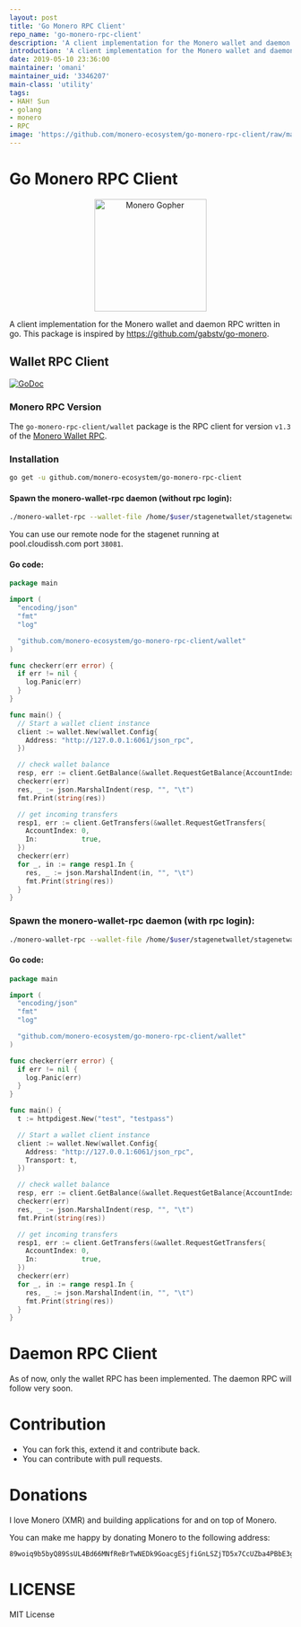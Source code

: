 ```yaml
---
layout: post
title: 'Go Monero RPC Client'
repo_name: 'go-monero-rpc-client'
description: 'A client implementation for the Monero wallet and daemon RPC written in go.'
introduction: 'A client implementation for the Monero wallet and daemon RPC written in go.'
date: 2019-05-10 23:36:00
maintainer: 'omani'
maintainer_uid: '3346207'
main-class: 'utility'
tags:
- HAH! Sun
- golang
- monero
- RPC
image: 'https://github.com/monero-ecosystem/go-monero-rpc-client/raw/master/media/img/monero_gopher.png'
---
```


Go Monero RPC Client
====================

<p align="center">
<img src="https://github.com/monero-ecosystem/go-monero-rpc-client/raw/master/media/img/monero_gopher.png" alt="Monero Gopher" width="200" />
</p>

A client implementation for the Monero wallet and daemon RPC written in go.
This package is inspired by https://github.com/gabstv/go-monero.

## Wallet RPC Client

[![GoDoc](https://godoc.org/github.com/monero-ecosystem/go-monero-rpc-client/wallet?status.svg)](https://godoc.org/github.com/monero-ecosystem/go-monero-rpc-client/wallet)

### Monero RPC Version
The ```go-monero-rpc-client/wallet``` package is the RPC client for version `v1.3` of the [Monero Wallet RPC](https://www.getmonero.org/resources/developer-guides/wallet-rpc.html).

### Installation

```sh
go get -u github.com/monero-ecosystem/go-monero-rpc-client
```

#### Spawn the monero-wallet-rpc daemon (without rpc login):

```sh
./monero-wallet-rpc --wallet-file /home/$user/stagenetwallet/stagenetwallet --daemon-address pool.cloudissh.com:38081 --stagenet --rpc-bind-port 6061 --password 'mystagenetwalletpassword' --disable-rpc-login
```
You can use our remote node for the stagenet running at pool.cloudissh.com port `38081`.

#### Go code:

```Go
package main

import (
  "encoding/json"
  "fmt"
  "log"

  "github.com/monero-ecosystem/go-monero-rpc-client/wallet"
)

func checkerr(err error) {
  if err != nil {
    log.Panic(err)
  }
}

func main() {
  // Start a wallet client instance
  client := wallet.New(wallet.Config{
    Address: "http://127.0.0.1:6061/json_rpc",
  })

  // check wallet balance
  resp, err := client.GetBalance(&wallet.RequestGetBalance{AccountIndex: 0})
  checkerr(err)
  res, _ := json.MarshalIndent(resp, "", "\t")
  fmt.Print(string(res))

  // get incoming transfers
  resp1, err := client.GetTransfers(&wallet.RequestGetTransfers{
    AccountIndex: 0,
    In:           true,
  })
  checkerr(err)
  for _, in := range resp1.In {
    res, _ := json.MarshalIndent(in, "", "\t")
    fmt.Print(string(res))
  }
}
```

### Spawn the monero-wallet-rpc daemon (with rpc login):

```sh
./monero-wallet-rpc --wallet-file /home/$user/stagenetwallet/stagenetwallet --daemon-address pool.cloudissh.com:38081 --stagenet --rpc-bind-port 6061 --password 'mystagenetwalletpassword' --rpc-login test:testpass
```

#### Go code:

```Go
package main

import (
  "encoding/json"
  "fmt"
  "log"

  "github.com/monero-ecosystem/go-monero-rpc-client/wallet"
)

func checkerr(err error) {
  if err != nil {
    log.Panic(err)
  }
}

func main() {
  t := httpdigest.New("test", "testpass")

  // Start a wallet client instance
  client := wallet.New(wallet.Config{
    Address: "http://127.0.0.1:6061/json_rpc",
    Transport: t,
  })

  // check wallet balance
  resp, err := client.GetBalance(&wallet.RequestGetBalance{AccountIndex: 0})
  checkerr(err)
  res, _ := json.MarshalIndent(resp, "", "\t")
  fmt.Print(string(res))

  // get incoming transfers
  resp1, err := client.GetTransfers(&wallet.RequestGetTransfers{
    AccountIndex: 0,
    In:           true,
  })
  checkerr(err)
  for _, in := range resp1.In {
    res, _ := json.MarshalIndent(in, "", "\t")
    fmt.Print(string(res))
  }
}
```

# Daemon RPC Client

As of now, only the wallet RPC has been implemented. The daemon RPC will follow very soon.

# Contribution
* You can fork this, extend it and contribute back.
* You can contribute with pull requests.

# Donations
I love Monero (XMR) and building applications for and on top of Monero.

You can make me happy by donating Monero to the following address:

```
89woiq9b5byQ89SsUL4Bd66MNfReBrTwNEDk9GoacgESjfiGnLSZjTD5x7CcUZba4PBbE3gUJRQyLWD4Akz8554DR4Lcyoj
```

# LICENSE
MIT License